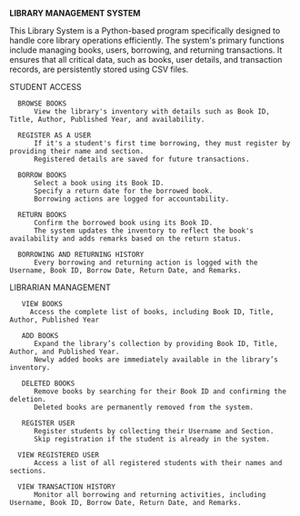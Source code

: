 **LIBRARY MANAGEMENT SYSTEM**

This Library System is a Python-based program specifically designed to handle core library operations efficiently. The system's primary functions include managing books, users, borrowing, 
and returning transactions. It ensures that all critical data, such as books, user details, and transaction records, are persistently stored using CSV files.

STUDENT ACCESS

      BROWSE BOOKS
          View the library's inventory with details such as Book ID, Title, Author, Published Year, and availability.
      
      REGISTER AS A USER
          If it's a student's first time borrowing, they must register by providing their name and section.
          Registered details are saved for future transactions.
    
      BORROW BOOKS
          Select a book using its Book ID.
          Specify a return date for the borrowed book.
          Borrowing actions are logged for accountability.
    
      RETURN BOOKS
          Confirm the borrowed book using its Book ID.
          The system updates the inventory to reflect the book's availability and adds remarks based on the return status.
    
      BORROWING AND RETURNING HISTORY
          Every borrowing and returning action is logged with the Username, Book ID, Borrow Date, Return Date, and Remarks.

LIBRARIAN MANAGEMENT

       VIEW BOOKS
         Access the complete list of books, including Book ID, Title, Author, Published Year
   
       ADD BOOKS
          Expand the library’s collection by providing Book ID, Title, Author, and Published Year.
          Newly added books are immediately available in the library’s inventory.
   
       DELETED BOOKS
          Remove books by searching for their Book ID and confirming the deletion.
          Deleted books are permanently removed from the system.
   
       REGISTER USER
          Register students by collecting their Username and Section.
          Skip registration if the student is already in the system.
   
      VIEW REGISTERED USER
          Access a list of all registered students with their names and sections.
   
      VIEW TRANSACTION HISTORY
          Monitor all borrowing and returning activities, including Username, Book ID, Borrow Date, Return Date, and Remarks.
       








      
